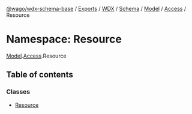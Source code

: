[@wago/wdx-schema-base](../README.md) / [Exports](../modules.md) / [WDX](WDX.md) / [Schema](WDX.Schema.md) / [Model](WDX.Schema.Model.md) / [Access](WDX.Schema.Model.Access.md) / Resource

# Namespace: Resource

[Model](WDX.Schema.Model.md).[Access](WDX.Schema.Model.Access.md).Resource

## Table of contents

### Classes

- [Resource](../classes/WDX.Schema.Model.Access.Resource.Resource.md)
